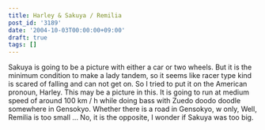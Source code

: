 ```yaml
---
title: Harley & Sakuya / Remilia
post_id: '3189'
date: '2004-10-03T00:00:00+09:00'
draft: true
tags: []
---
```


Sakuya is going to be a picture with either a car or two wheels. But it is the minimum condition to make a lady tandem, so it seems like racer type kind is scared of falling and can not get on. So I tried to put it on the American pronoun, Harley. This may be a picture in this. It is going to run at medium speed of around 100 km / h while doing bass with Zuedo doodo doodle somewhere in Gensokyo. Whether there is a road in Gensokyo, w only, Well, Remilia is too small ... No, it is the opposite, I wonder if Sakuya was too big.
